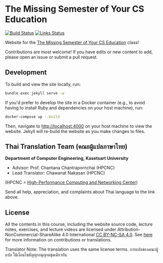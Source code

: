 # The Missing Semester of Your CS Education

[![Build Status](https://github.com/missing-semester/missing-semester/workflows/Build/badge.svg)](https://github.com/missing-semester/missing-semester/actions?query=workflow%3ABuild) [![Links Status](https://github.com/missing-semester/missing-semester/workflows/Links/badge.svg)](https://github.com/missing-semester/missing-semester/actions?query=workflow%3ALinks)

Website for the [The Missing Semester of Your CS Education](https://missing.csail.mit.edu/) class!

Contributions are most welcome! If you have edits or new content to add, please
open an issue or submit a pull request.

## Development

To build and view the site locally, run:

```bash
bundle exec jekyll serve -w
```

If you'd prefer to develop the site in a Docker container (e.g., to avoid
having to install Ruby and dependencies on your host machine), run:


```bash
docker-compose up --build
```

Then, navigate to <http://localhost:4000> on your host machine to view the
website. Jekyll will re-build the website as you make changes to files.

## Thai Translation Team (คณะผู้แปลภาษาไทย)

**Department of Computer Engineering, Kasetsart University**

* Advisor: Prof. Chantana Chantrapornchai (HPCNC)
* Lead Translator: Chawanat Nakasan (HPCNC)

(HPCNC = [High-Performance Computing and Networking Center](https://hpcnc.in.th/))

Send all help, appreciation, and complaints about Thai language to the link above.

## License

All the contents in this course, including the website source code, lecture notes, exercises, and lecture videos are licensed under Attribution-NonCommercial-ShareAlike 4.0 International [CC BY-NC-SA 4.0](https://creativecommons.org/licenses/by-nc-sa/4.0/). See [here](https://missing.csail.mit.edu/license) for more information on contributions or translations.

Translator Note: The translation uses the same license terms.
การแปลของคณะผู้แปล ใช้เงื่อนไขสัญญาอนุญาตชุดเดียวกัน